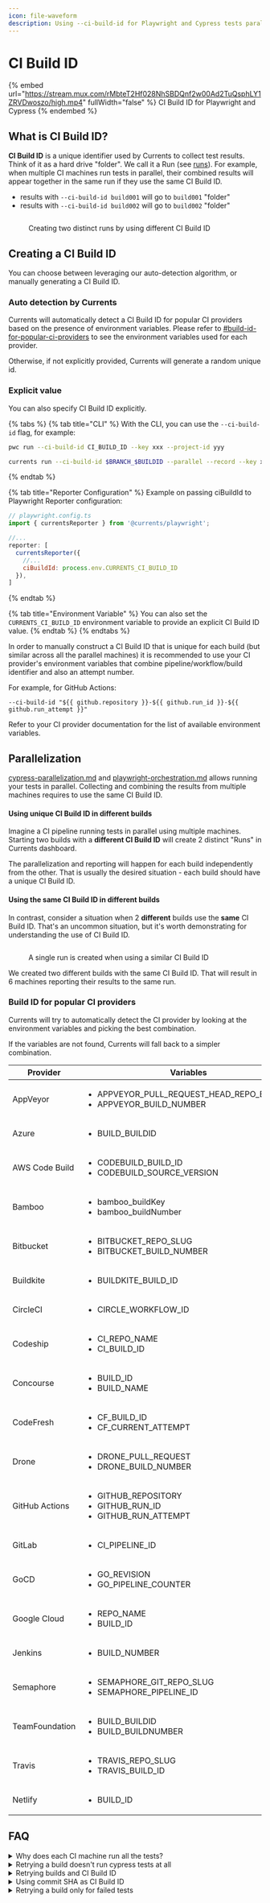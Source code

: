 ```yaml
---
icon: file-waveform
description: Using --ci-build-id for Playwright and Cypress tests parallelization
---
```


# CI Build ID

{% embed url="https://stream.mux.com/rMbteT2Hf028NhSBDQnf2w00Ad2TuQsphLY1ZRVDwoszo/high.mp4" fullWidth="false" %}
CI Build ID for Playwright and Cypress
{% endembed %}

## What is CI Build ID?

**CI Build ID** is a unique identifier used by Currents to collect test results. Think of it as a hard drive "folder". We call it a Run (see [runs](../dashboard/runs/ "mention")). For example, when multiple CI machines run tests in parallel, their combined results will appear together in the same run if they use the same CI Build ID.

* results with `--ci-build-id build001` will go to `build001` "folder"
* results with `--ci-build-id build002` will go to `build002` "folder"

<figure><img src="../.gitbook/assets/ci-build-id.png" alt=""><figcaption><p>Creating two distinct runs by using different CI Build ID</p></figcaption></figure>

## Creating a CI Build ID

You can choose between leveraging our auto-detection algorithm, or manually generating a CI Build ID.&#x20;

### Auto detection by Currents

Currents will automatically detect a CI Build ID for popular CI providers based on the presence of environment variables. Please refer to [#build-id-for-popular-ci-providers](ci-build-id.md#build-id-for-popular-ci-providers "mention") to see the environment variables used for each provider.&#x20;

Otherwise, if not explicitly provided, Currents will generate a random unique id.

### Explicit value

You can also specify CI Build ID explicitly.

{% tabs %}
{% tab title="CLI" %}
With the CLI, you can use the `--ci-build-id` flag, for example:

```bash
pwc run --ci-build-id CI_BUILD_ID --key xxx --project-id yyy
```

```bash
currents run --ci-build-id $BRANCH_$BUILDID --parallel --record --key xxx 
```
{% endtab %}

{% tab title="Reporter Configuration" %}
Example on passing ciBuildId to Playwright Reporter configuration:

```javascript
// playwright.config.ts
import { currentsReporter } from '@currents/playwright';

//...
reporter: [
  currentsReporter({
    //... 
    ciBuildId: process.env.CURRENTS_CI_BUILD_ID
  }),
]
```
{% endtab %}

{% tab title="Environment Variable" %}
You can also set the `CURRENTS_CI_BUILD_ID` environment variable to provide an explicit CI Build ID value.
{% endtab %}
{% endtabs %}

In order to manually construct a CI Build ID that is unique for each build (but similar across all the parallel machines) it is recommended to use your CI provider's environment variables that combine pipeline/workflow/build identifier and also an attempt number.

For example, for GitHub Actions:

```
--ci-build-id "${{ github.repository }}-${{ github.run_id }}-${{ github.run_attempt }}"
```

Refer to your CI provider documentation for the list of available environment variables.

## Parallelization

[cypress-parallelization.md](parallelization-guide/cypress-parallelization.md "mention") and [playwright-orchestration.md](parallelization-guide/pw-parallelization/playwright-orchestration.md "mention") allows running your tests in parallel. Collecting and combining the results from multiple machines requires to use the same CI Build ID.

#### Using unique CI Build ID in different builds

Imagine a CI pipeline running tests in parallel using multiple machines. Starting two builds with a **different CI Build ID** will create 2 distinct "Runs" in Currents dashboard.

The parallelization and reporting will happen for each build independently from the other. That is usually the desired situation - each build should have a unique CI Build ID.

#### Using the same CI Build ID in different builds

In contrast, consider a situation when 2 **different** builds use the **same** CI Build ID. That's an uncommon situation, but it's worth demonstrating for understanding the use of CI Build ID.

<figure><img src="../.gitbook/assets/ci-build-id-same.png" alt=""><figcaption><p>A single run is created when using a similar CI Build ID</p></figcaption></figure>

We created two different builds with the same CI Build ID. That will result in 6 machines reporting their results to the same run.

### Build ID for popular CI providers

Currents will try to automatically detect the CI provider by looking at the environment variables and picking the best combination.&#x20;

If the variables are not found, Currents will fall back to a simpler combination.

<table><thead><tr><th width="193">Provider</th><th width="317">Variables</th><th>Fallback</th></tr></thead><tbody><tr><td>AppVeyor</td><td><ul><li>APPVEYOR_PULL_REQUEST_HEAD_REPO_BRANCH</li><li>APPVEYOR_BUILD_NUMBER</li></ul></td><td><ul><li>APPVEYOR_BUILD_NUMBER</li></ul></td></tr><tr><td>Azure</td><td><ul><li>BUILD_BUILDID</li></ul></td><td></td></tr><tr><td>AWS Code Build</td><td><ul><li>CODEBUILD_BUILD_ID</li><li>CODEBUILD_SOURCE_VERSION</li></ul></td><td><ul><li>CODEBUILD_BUILD_ID</li></ul></td></tr><tr><td>Bamboo</td><td><ul><li>bamboo_buildKey</li><li>bamboo_buildNumber</li></ul></td><td><ul><li>bamboo_buildKey</li></ul></td></tr><tr><td>Bitbucket</td><td><ul><li>BITBUCKET_REPO_SLUG</li><li>BITBUCKET_BUILD_NUMBER</li></ul></td><td><ul><li>BITBUCKET_BUILD_NUMBER</li></ul></td></tr><tr><td>Buildkite</td><td><ul><li>BUILDKITE_BUILD_ID</li></ul></td><td></td></tr><tr><td>CircleCI</td><td><ul><li>CIRCLE_WORKFLOW_ID</li></ul></td><td><ul><li>CIRCLE_BUILD_NUM</li></ul></td></tr><tr><td>Codeship</td><td><ul><li>CI_REPO_NAME</li><li>CI_BUILD_ID</li></ul></td><td><ul><li>CI_BUILD_ID</li></ul></td></tr><tr><td>Concourse</td><td><ul><li>BUILD_ID</li><li>BUILD_NAME</li></ul></td><td><ul><li>BUILD_ID</li></ul></td></tr><tr><td>CodeFresh</td><td><ul><li>CF_BUILD_ID</li><li>CF_CURRENT_ATTEMPT</li></ul></td><td><ul><li>CF_BUILD_ID</li></ul></td></tr><tr><td>Drone</td><td><ul><li>DRONE_PULL_REQUEST</li><li>DRONE_BUILD_NUMBER</li></ul></td><td><ul><li>DRONE_BUILD_NUMBER</li></ul></td></tr><tr><td>GitHub Actions</td><td><ul><li>GITHUB_REPOSITORY</li><li>GITHUB_RUN_ID</li><li>GITHUB_RUN_ATTEMPT</li></ul></td><td><ul><li>GITHUB_RUN_ID</li></ul></td></tr><tr><td>GitLab</td><td><ul><li>CI_PIPELINE_ID</li></ul></td><td></td></tr><tr><td>GoCD</td><td><ul><li>GO_REVISION</li><li>GO_PIPELINE_COUNTER</li></ul></td><td><ul><li>GO_REVISION</li></ul></td></tr><tr><td>Google Cloud</td><td><ul><li>REPO_NAME</li><li>BUILD_ID</li></ul></td><td><ul><li>BUILD_ID</li></ul></td></tr><tr><td>Jenkins</td><td><ul><li>BUILD_NUMBER</li></ul></td><td></td></tr><tr><td>Semaphore</td><td><ul><li>SEMAPHORE_GIT_REPO_SLUG</li><li>SEMAPHORE_PIPELINE_ID</li></ul></td><td><ul><li>SEMAPHORE_PIPELINE_ID</li></ul></td></tr><tr><td>TeamFoundation</td><td><ul><li>BUILD_BUILDID</li><li>BUILD_BUILDNUMBER</li></ul></td><td><ul><li>BUILD_BUILDID</li></ul></td></tr><tr><td>Travis</td><td><p></p><ul><li>TRAVIS_REPO_SLUG</li><li>TRAVIS_BUILD_ID</li></ul></td><td><ul><li>TRAVIS_BUILD_ID</li></ul></td></tr><tr><td>Netlify</td><td><ul><li>BUILD_ID</li></ul></td><td></td></tr></tbody></table>

## FAQ

<details>

<summary>Why does each CI machine run all the tests?</summary>

One popular and confusing scenario is:

* the first build completes all the tests
* the second build uses the same CI Build ID and immediately finishes without running any test at all

That's because both builds use the same CI Build ID - the second build "joins" an already finished run that has no more tests to execute.

In most chances, each CI machine generates a different CI Build ID. Each unique CI Build ID creates a new run and executes all the tests. Please make sure that you provide the same CI Build ID across different  CI machines that are part of the same build.

</details>

<details>

<summary>Retrying a build doesn't run cypress tests at all</summary>

Most chances you're reusing a CI Build ID for a run that was already completed. In order to create a new run, please use a new, unique CI Build ID.

</details>

<details>

<summary>Retrying builds and CI Build ID</summary>

Imagine a situation

* You start a new build with CI Build ID **build-001**
  * Build completes and reports all the results to Currents Dashboard
  * Currents marks build-001 as "finished" and all the files as completed
* You restart the build (attempt B), but keep the same CI build ID **build-001**
  * Currents considers **build-001** as already completed
  * Currents won't accept new results for **build-001**, because all the results were already reported&#x20;
  * Currents will not send any new files for Cypress orchestration, because build-001 already ran all the spec files on the first attempt

To resolve this ambiguity, we need to have a different CI build ID for each rerun.

Most CI providers provide a different set of environment variables for different attempts and  Currents dashboard can identify it automatically - it will create an entirely new run for retries.

You can also construct an explicit CI Build ID when retrying a build, for example, for GitHub Actions:

```
"${{ github.repository }}-${{ github.run_id }}-${{ github.run_attempt }}"
```

If you are generating CI Build ID manually, please make sure to include the retry/attempt identifier.&#x20;

Please refer to your CI tool documentation to explore what environment variables are available for composing a valid CI Build ID.

</details>

<details>

<summary>Using commit SHA as CI Build ID</summary>

Using commit SHA as a CI Build ID is a valid approach and can work for many setups. However, please be aware that rerunning a build with the same commit SHA can result in a duplicate CI Build ID and prevent orchestration and reporting (see [#faq-retrying-builds-and-ci-build-id](ci-build-id.md#faq-retrying-builds-and-ci-build-id "mention"))

</details>

<details>

<summary>Retrying a build only for failed tests</summary>



TL;DR Currents Dashboard will always run all the tests using the available machines, even for reruns. That's due to the architectural limitations of load balancing.

Some CI providers (e.g. GitLab, GitHub) allow reruns only for the failed containers. Invoking such a rerun will result in:

* a unique CI Build ID would be generated
* it will create a completely new run within the dashboard
* the dashboard will load balance all the specs among all the available containers

So, you end up running all the tests using a just subset of available containers.

We have been experimenting with alternative load-balancing strategies that would allow seamless reruns. Please reach out to our customer support if you want to get updates regarding the progress.

**Please note:** GitLab does not provide a "rerun identifier" within its CI environment. See the WIP [discussion](https://gitlab.com/gitlab-org/gitlab/-/issues/195618#note_1139938057).

</details>

